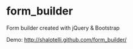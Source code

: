 form_builder
============

Form builder created with jQuery &amp; Bootstrap

Demo: http://shalotelli.github.com/form_builder/
